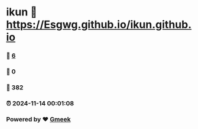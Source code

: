 # ikun :link: https://Esgwg.github.io/ikun.github.io 
### :page_facing_up: [6](https://Esgwg.github.io/ikun.github.io/tag.html) 
### :speech_balloon: 0 
### :hibiscus: 382 
### :alarm_clock: 2024-11-14 00:01:08 
### Powered by :heart: [Gmeek](https://github.com/Meekdai/Gmeek)
